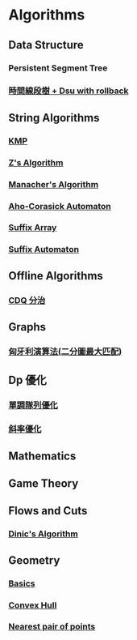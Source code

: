 # Algorithms

## Data Structure
### Persistent Segment Tree
### [時間線段樹 + Dsu with rollback](https://github.com/EricHuang2006/Algorithms/blob/main/Data%20Structure/%E6%99%82%E9%96%93%E7%B7%9A%E6%AE%B5%E6%A8%B9%20%2B%20Dsu%20with%20Rollback.cpp)

## String Algorithms
### [KMP](https://github.com/EricHuang2006/Algorithms/blob/main/String%20Algorithms/KMP.cpp)
### [Z's Algorithm](https://github.com/EricHuang2006/Algorithms/blob/main/String%20Algorithms/Z%20Algorithm.cpp)
### [Manacher's Algorithm](https://github.com/EricHuang2006/Algorithms/blob/main/String%20Algorithms/Manacher's%20Algorithm.cpp)
### [Aho-Corasick Automaton](https://github.com/EricHuang2006/Algorithms/blob/main/String%20Algorithms/Aho-Corasick%20Automaton.cpp)
### [Suffix Array](https://github.com/EricHuang2006/Algorithms/blob/main/String%20Algorithms/Suffix%20Array.cpp)
### [Suffix Automaton](https://github.com/EricHuang2006/Algorithms/blob/main/String%20Algorithms/Suffix%20Automaton.cpp)

## Offline Algorithms
### [CDQ 分治](https://github.com/EricHuang2006/Algorithms/blob/main/Offline%20Algorithms/CDQ%E5%88%86%E6%B2%BB.cpp)

## Graphs
### [匈牙利演算法(二分圖最大匹配)](https://github.com/EricHuang2006/Algorithms/blob/main/Graphs/%E5%8C%88%E7%89%99%E5%88%A9%E6%BC%94%E7%AE%97%E6%B3%95%20For%20Maximum%20Bipartite%20Matching.cpp)
## Dp 優化
### [單調隊列優化](https://github.com/EricHuang2006/Algorithms/blob/main/Dp%E5%84%AA%E5%8C%96/%E5%96%AE%E8%AA%BF%E9%9A%8A%E5%88%97%E5%84%AA%E5%8C%96.cpp)
### [斜率優化](https://github.com/EricHuang2006/Algorithms/blob/main/Dp%E5%84%AA%E5%8C%96/%E6%96%9C%E7%8E%87%E5%84%AA%E5%8C%96(Convex%20Hull%20Trick).cpp)
## Mathematics

## Game Theory

## Flows and Cuts
### [Dinic's Algorithm](https://github.com/EricHuang2006/Algorithms/blob/main/Flows%20and%20Cuts/Dinic's%20Algorithm.cpp)

## Geometry
### [Basics](https://github.com/EricHuang2006/Algorithms/blob/main/Geometry/Basics.cpp)
### [Convex Hull](https://github.com/EricHuang2006/Algorithms/blob/main/Geometry/Convex%20Hull.cpp)
### [Nearest pair of points](https://github.com/EricHuang2006/Algorithms/blob/main/Geometry/Finding%20the%20nearest%20pair%20of%20points.cpp)
